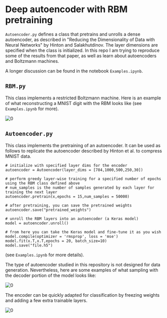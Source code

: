 # Deep autoencoder with RBM pretraining

```Autoencoder.py``` defines a class that pretrains and unrolls a dense autoencoder, as described in "Reducing the Dimensionality of Data with Neural Networks" by Hinton and Salakhutdinov.  The layer dimensions are specified when the class is initialized.  In this repo I am trying to reproduce some of the results from that paper, as well as learn about autoencoders and Boltzmann machines.

A longer discussion can be found in the notebook ``Examples.ipynb``.

## ```RBM.py```

This class implements a restricted Boltzmann machine.  Here is an example of what reconstructing a MNIST digit with the RBM looks like (see ``Examples.ipynb`` for more).

![0](./images/reconstructed.png)

## ```Autoencoder.py```

This class implements the pretraining of an autoencoder. It can be used as follows to replicate the autoencoder described by Hinton et al. to compress MNIST data.

    # initialize with specified layer dims for the encoder  
    autoencoder = Autoencoder(layer_dims = [784,1000,500,250,30])

    # perform greedy layer-wise training for a specified number of epochs using the RBM class defined above
    # num_samples is the number of samples generated by each layer for training the next layer  
    autoencoder.pretrain(x,epochs = 15,num_samples = 50000)    

    # after pretraining, you can save the pretrained weights
    autoencoder.save("pretrained_weights")

    # unroll the RBM layers into an autoencoder (a Keras model)
    model = autoencoder.unroll()

    # from here you can take the Keras model and fine-tune it as you wish
    model.compile(optimizer = 'rmsprop', loss = 'mse')
    model.fit(x.T,x.T,epochs = 20, batch_size=10)
    model.save("file.h5")
    
(see ``Examples.ipynb`` for more details).

The type of autoencoder studied in this repository is not designed for data generation. Nevertheless, here are some examples of what sampling with the decoder portion of the model looks like:

![0](./images/generated.png)

The encoder can be quickly adapted for classification by freezing weights and adding a few extra trainable layers.

![0](./images/classification.png)


    

